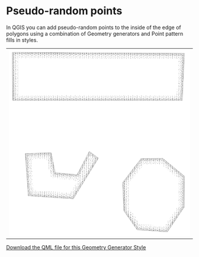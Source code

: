 # Pseudo-random points
In QGIS you can add pseudo-random points to the inside of the edge of polygons using a combination of Geometry generators and Point pattern fills in styles.  

<table><tr><td><a href="https://gitlab.com/GIS-projects/qgis-geometry-generator-examples/raw/master/QML-files/pseudo-random_points_edge/pseudo-random_points_edge.qml?inline=false"><img src="../../Example_images/pseudo-random_points_edge.png"></a></td></tr></table> 

[Download the QML file for this Geometry Generator Style](https://gitlab.com/GIS-projects/qgis-geometry-generator-examples/raw/master/QML-files/pseudo-random_points_edge/pseudo-random_points_edge.qml?inline=false)

